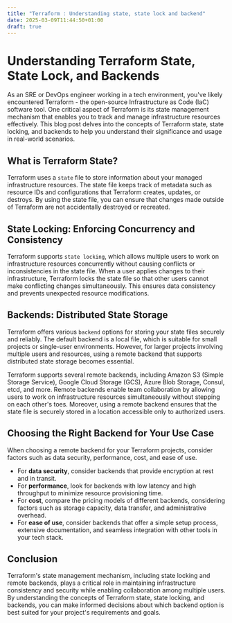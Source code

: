```yaml
---
title: "Terraform : Understanding state, state lock and backend"
date: 2025-03-09T11:44:50+01:00
draft: true
---
```

 # Understanding Terraform State, State Lock, and Backends

As an SRE or DevOps engineer working in a tech environment, you've likely encountered
Terraform - the open-source Infrastructure as Code (IaC) software tool. One critical
aspect of Terraform is its state management mechanism that enables you to track and
manage infrastructure resources effectively. This blog post delves into the concepts of
Terraform state, state locking, and backends to help you understand their significance
and usage in real-world scenarios.

## What is Terraform State?
Terraform uses a `state` file to store information about your managed infrastructure
resources. The state file keeps track of metadata such as resource IDs and
configurations that Terraform creates, updates, or destroys. By using the state file,
you can ensure that changes made outside of Terraform are not accidentally destroyed or
recreated.

## State Locking: Enforcing Concurrency and Consistency
Terraform supports `state locking`, which allows multiple users to work on
infrastructure resources concurrently without causing conflicts or inconsistencies in
the state file. When a user applies changes to their infrastructure, Terraform locks
the state file so that other users cannot make conflicting changes simultaneously. This
ensures data consistency and prevents unexpected resource modifications.

## Backends: Distributed State Storage
Terraform offers various `backend` options for storing your state files securely and
reliably. The default backend is a local file, which is suitable for small projects or
single-user environments. However, for larger projects involving multiple users and
resources, using a remote backend that supports distributed state storage becomes
essential.

Terraform supports several remote backends, including Amazon S3 (Simple Storage
Service), Google Cloud Storage (GCS), Azure Blob Storage, Consul, etcd, and more.
Remote backends enable team collaboration by allowing users to work on infrastructure
resources simultaneously without stepping on each other's toes. Moreover, using a
remote backend ensures that the state file is securely stored in a location accessible
only to authorized users.

## Choosing the Right Backend for Your Use Case
When choosing a remote backend for your Terraform projects, consider factors such as
data security, performance, cost, and ease of use.

* For **data security**, consider backends that provide encryption at rest and in
transit.
* For **performance**, look for backends with low latency and high throughput to
minimize resource provisioning time.
* For **cost**, compare the pricing models of different backends, considering factors
such as storage capacity, data transfer, and administrative overhead.
* For **ease of use**, consider backends that offer a simple setup process, extensive
documentation, and seamless integration with other tools in your tech stack.

## Conclusion
Terraform's state management mechanism, including state locking and remote backends,
plays a critical role in maintaining infrastructure consistency and security while
enabling collaboration among multiple users. By understanding the concepts of Terraform
state, state locking, and backends, you can make informed decisions about which backend
option is best suited for your project's requirements and goals.

